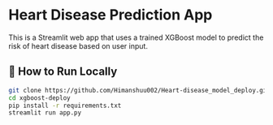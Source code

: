 # Heart Disease Prediction App

This is a Streamlit web app that uses a trained XGBoost model to predict the risk of heart disease based on user input.

## 🚀 How to Run Locally

```bash
git clone https://github.com/Himanshuu002/Heart-disease_model_deploy.git
cd xgboost-deploy
pip install -r requirements.txt
streamlit run app.py
